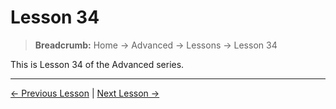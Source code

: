 # Lesson 34

> **Breadcrumb:** Home → Advanced → Lessons → Lesson 34

This is Lesson 34 of the Advanced series.

---

[← Previous Lesson](lesson_33.md) | [Next Lesson →](lesson_35.md)
